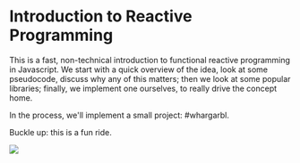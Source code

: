 # Introduction to Reactive Programming

This is a fast, non-technical introduction to functional reactive programming in
Javascript.  We start with a quick overview of the idea, look at some
pseudocode, discuss why any of this matters; then we look at some popular
libraries; finally, we implement one ourselves, to really drive the concept
home.

In the process, we'll implement a small project: #whargarbl.

Buckle up: this is a fun ride.

![](../assets/reactive-logo.png)